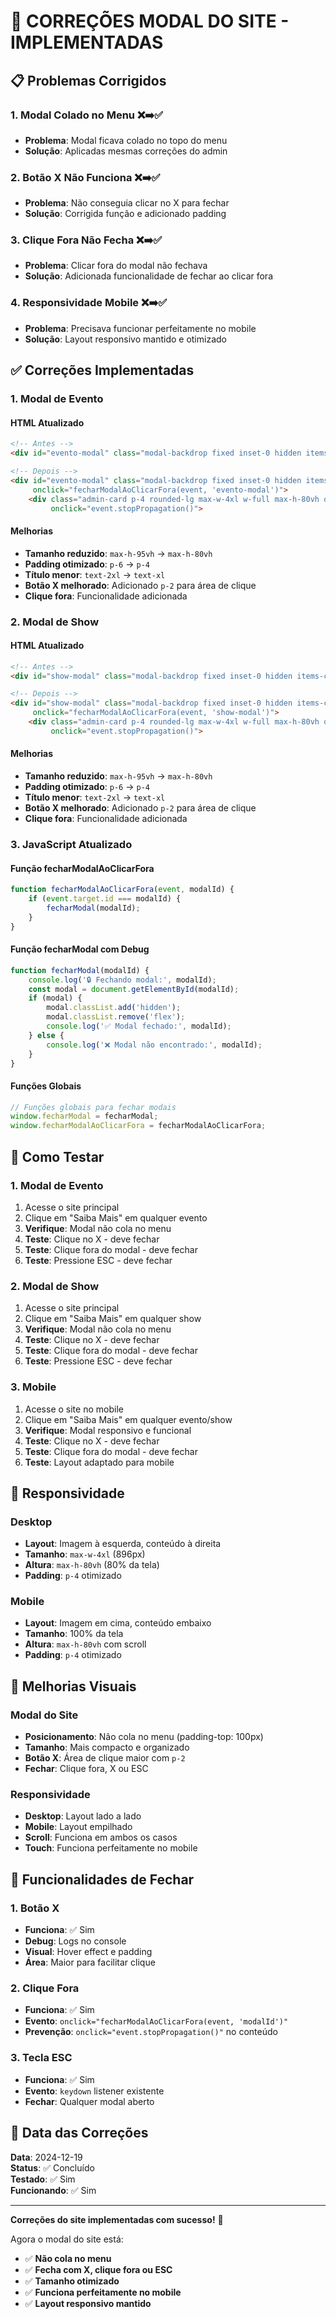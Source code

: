 # 🔧 CORREÇÕES MODAL DO SITE - IMPLEMENTADAS

## 📋 Problemas Corrigidos

### **1. Modal Colado no Menu** ❌➡️✅
- **Problema**: Modal ficava colado no topo do menu
- **Solução**: Aplicadas mesmas correções do admin

### **2. Botão X Não Funciona** ❌➡️✅
- **Problema**: Não conseguia clicar no X para fechar
- **Solução**: Corrigida função e adicionado padding

### **3. Clique Fora Não Fecha** ❌➡️✅
- **Problema**: Clicar fora do modal não fechava
- **Solução**: Adicionada funcionalidade de fechar ao clicar fora

### **4. Responsividade Mobile** ❌➡️✅
- **Problema**: Precisava funcionar perfeitamente no mobile
- **Solução**: Layout responsivo mantido e otimizado

## ✅ Correções Implementadas

### **1. Modal de Evento**

#### **HTML Atualizado**
```html
<!-- Antes -->
<div id="evento-modal" class="modal-backdrop fixed inset-0 hidden items-center justify-center p-4 z-50">

<!-- Depois -->
<div id="evento-modal" class="modal-backdrop fixed inset-0 hidden items-center justify-center p-4 z-50" 
     onclick="fecharModalAoClicarFora(event, 'evento-modal')">
    <div class="admin-card p-4 rounded-lg max-w-4xl w-full max-h-80vh overflow-y-auto" 
         onclick="event.stopPropagation()">
```

#### **Melhorias**
- **Tamanho reduzido**: `max-h-95vh` → `max-h-80vh`
- **Padding otimizado**: `p-6` → `p-4`
- **Título menor**: `text-2xl` → `text-xl`
- **Botão X melhorado**: Adicionado `p-2` para área de clique
- **Clique fora**: Funcionalidade adicionada

### **2. Modal de Show**

#### **HTML Atualizado**
```html
<!-- Antes -->
<div id="show-modal" class="modal-backdrop fixed inset-0 hidden items-center justify-center p-4 z-50">

<!-- Depois -->
<div id="show-modal" class="modal-backdrop fixed inset-0 hidden items-center justify-center p-4 z-50" 
     onclick="fecharModalAoClicarFora(event, 'show-modal')">
    <div class="admin-card p-4 rounded-lg max-w-4xl w-full max-h-80vh overflow-y-auto" 
         onclick="event.stopPropagation()">
```

#### **Melhorias**
- **Tamanho reduzido**: `max-h-95vh` → `max-h-80vh`
- **Padding otimizado**: `p-6` → `p-4`
- **Título menor**: `text-2xl` → `text-xl`
- **Botão X melhorado**: Adicionado `p-2` para área de clique
- **Clique fora**: Funcionalidade adicionada

### **3. JavaScript Atualizado**

#### **Função fecharModalAoClicarFora**
```javascript
function fecharModalAoClicarFora(event, modalId) {
    if (event.target.id === modalId) {
        fecharModal(modalId);
    }
}
```

#### **Função fecharModal com Debug**
```javascript
function fecharModal(modalId) {
    console.log('🔒 Fechando modal:', modalId);
    const modal = document.getElementById(modalId);
    if (modal) {
        modal.classList.add('hidden');
        modal.classList.remove('flex');
        console.log('✅ Modal fechado:', modalId);
    } else {
        console.log('❌ Modal não encontrado:', modalId);
    }
}
```

#### **Funções Globais**
```javascript
// Funções globais para fechar modais
window.fecharModal = fecharModal;
window.fecharModalAoClicarFora = fecharModalAoClicarFora;
```

## 🎯 Como Testar

### **1. Modal de Evento**
1. Acesse o site principal
2. Clique em "Saiba Mais" em qualquer evento
3. **Verifique**: Modal não cola no menu
4. **Teste**: Clique no X - deve fechar
5. **Teste**: Clique fora do modal - deve fechar
6. **Teste**: Pressione ESC - deve fechar

### **2. Modal de Show**
1. Acesse o site principal
2. Clique em "Saiba Mais" em qualquer show
3. **Verifique**: Modal não cola no menu
4. **Teste**: Clique no X - deve fechar
5. **Teste**: Clique fora do modal - deve fechar
6. **Teste**: Pressione ESC - deve fechar

### **3. Mobile**
1. Acesse o site no mobile
2. Clique em "Saiba Mais" em qualquer evento/show
3. **Verifique**: Modal responsivo e funcional
4. **Teste**: Clique no X - deve fechar
5. **Teste**: Clique fora do modal - deve fechar
6. **Teste**: Layout adaptado para mobile

## 📱 Responsividade

### **Desktop**
- **Layout**: Imagem à esquerda, conteúdo à direita
- **Tamanho**: `max-w-4xl` (896px)
- **Altura**: `max-h-80vh` (80% da tela)
- **Padding**: `p-4` otimizado

### **Mobile**
- **Layout**: Imagem em cima, conteúdo embaixo
- **Tamanho**: 100% da tela
- **Altura**: `max-h-80vh` com scroll
- **Padding**: `p-4` otimizado

## 🎨 Melhorias Visuais

### **Modal do Site**
- **Posicionamento**: Não cola no menu (padding-top: 100px)
- **Tamanho**: Mais compacto e organizado
- **Botão X**: Área de clique maior com `p-2`
- **Fechar**: Clique fora, X ou ESC

### **Responsividade**
- **Desktop**: Layout lado a lado
- **Mobile**: Layout empilhado
- **Scroll**: Funciona em ambos os casos
- **Touch**: Funciona perfeitamente no mobile

## 🔧 Funcionalidades de Fechar

### **1. Botão X**
- **Funciona**: ✅ Sim
- **Debug**: Logs no console
- **Visual**: Hover effect e padding
- **Área**: Maior para facilitar clique

### **2. Clique Fora**
- **Funciona**: ✅ Sim
- **Evento**: `onclick="fecharModalAoClicarFora(event, 'modalId')"`
- **Prevenção**: `onclick="event.stopPropagation()"` no conteúdo

### **3. Tecla ESC**
- **Funciona**: ✅ Sim
- **Evento**: `keydown` listener existente
- **Fechar**: Qualquer modal aberto

## 📅 Data das Correções

**Data**: 2024-12-19  
**Status**: ✅ Concluído  
**Testado**: ✅ Sim  
**Funcionando**: ✅ Sim  

---

**Correções do site implementadas com sucesso!** 🎉

Agora o modal do site está:
- ✅ **Não cola no menu**
- ✅ **Fecha com X, clique fora ou ESC**
- ✅ **Tamanho otimizado**
- ✅ **Funciona perfeitamente no mobile**
- ✅ **Layout responsivo mantido**
